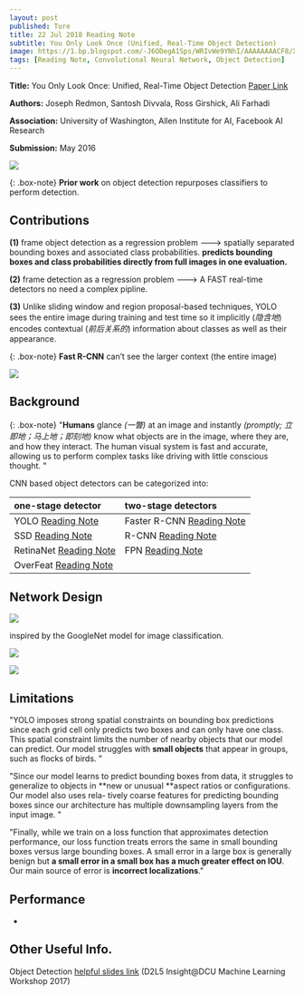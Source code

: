 ```yaml
---
layout: post
published: Ture
title: 22 Jul 2018 Reading Note
subtitle: You Only Look Once (Unified, Real-Time Object Detection)
image: https://1.bp.blogspot.com/-J6ODegA1Sps/WRIvWe9YNhI/AAAAAAAACF8/XyLqkEjGC8QTxtVZ-HLjWwxbpr5IMWtMwCLcB/s1600/YOLO.png
tags: [Reading Note, Convolutional Neural Network, Object Detection]
---
```


**Title:** You Only Look Once: Unified, Real-Time Object Detection [Paper Link](https://arxiv.org/abs/1506.02640)

**Authors:** Joseph Redmon, Santosh Divvala, Ross Girshick, Ali Farhadi

**Association:** University of Washington, Allen Institute for AI, Facebook AI Research

**Submission:** May 2016

![](https://leonardoaraujosantos.gitbooks.io/artificial-inteligence/content/assets/b9d4a482-d983-11e6-8d5b-34d859c60a6d.png) 

{: .box-note}
**Prior work** on object detection repurposes classifiers to perform detection. 

## Contributions

**(1)**  frame object detection as a regression problem ---> spatially separated bounding boxes and associated class probabilities. **predicts bounding boxes and class probabilities directly from full images in one evaluation.**

**(2)**  frame detection as a regression problem ---> A FAST real-time detectors no need a complex pipline.

**(3)**  Unlike sliding window and region proposal-based techniques, YOLO sees the entire image during training and test time so it implicitly (*隐含地*) encodes contextual (*前后关系的*) information about classes as well as their appearance.

{: .box-note}
**Fast R-CNN** can’t see the larger context (the entire image)


![](https://pjreddie.com/media/image/model2.png) 

## Background

{: .box-note}
"**Humans** glance *(一瞥)* at an image and instantly *(promptly; 立即地；马上地；即刻地)* know what objects are in the image, where they are, and how they interact. The human visual system is fast and accurate, allowing us to perform complex tasks like driving with little conscious thought. "


CNN based object detectors can be categorized into:

| one-stage detector | two-stage detectors |
| :------ |:--- | 
| YOLO [Reading Note](https://xuuuuuuchen.github.io/2018-07-22-readnote/) | Faster R-CNN [Reading Note](https://xuuuuuuchen.github.io/2018-07-19-readnote/)| 
| SSD [Reading Note](https://xuuuuuuchen.github.io/2018-07-19-readnote/) | R-CNN [Reading Note](https://xuuuuuuchen.github.io/2018-07-19-readnote/)| 
| RetinaNet [Reading Note](https://xuuuuuuchen.github.io/2018-07-20-readnote/) | FPN [Reading Note](https://xuuuuuuchen.github.io/2018-07-19-readnote/)| 
| OverFeat [Reading Note](https://xuuuuuuchen.github.io/2018-07-20-readnote/) | | 


## Network Design

![](https://image.slidesharecdn.com/dlmmdcud2l05objectdetection-170429103817/95/object-detection-d2l5-insightdcu-machine-learning-workshop-2017-36-638.jpg?cb=1493462639) 

inspired by the GoogleNet model for image classification.

![](https://s3-ap-south-1.amazonaws.com/av-blog-media/wp-content/uploads/2017/08/09075841/temp23.png) 

![](https://image.slidesharecdn.com/yolo-170616085751/95/pr12-you-only-look-once-yolo-unified-realtime-object-detection-11-638.jpg?cb=1497603506) 


## Limitations

"YOLO imposes strong spatial constraints on bounding box predictions since each grid cell only predicts two boxes and can only have one class. This spatial constraint limits the number of nearby objects that our model can predict. Our model struggles with **small objects** that appear in groups, such as flocks of birds. "

"Since our model learns to predict bounding boxes from data, it struggles to generalize to objects in **new or unusual **aspect ratios or configurations. Our model also uses rela- tively coarse features for predicting bounding boxes since our architecture has multiple downsampling layers from the input image. "

"Finally, while we train on a loss function that approximates detection performance, our loss function treats errors the same in small bounding boxes versus large bounding boxes. A small error in a large box is generally benign but **a small error in a small box has a much greater effect on IOU**. Our main source of error is **incorrect localizations**."

## Performance


*


## Other Useful Info.

Object Detection [helpful slides link](https://www.slideshare.net/xavigiro/object-detection-d2l5-insightdcu-machine-learning-workshop-2017)
(D2L5 Insight@DCU Machine Learning Workshop 2017)



